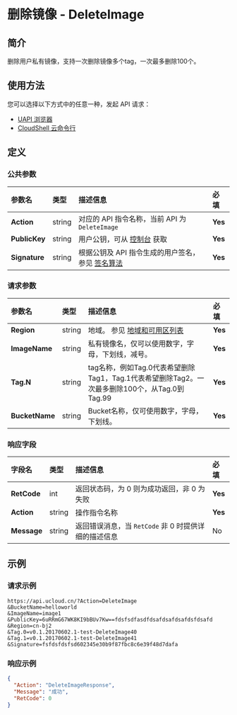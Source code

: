 # 删除镜像 - DeleteImage

## 简介

删除用户私有镜像，支持一次删除镜像多个tag，一次最多删除100个。






## 使用方法

您可以选择以下方式中的任意一种，发起 API 请求：
- [UAPI 浏览器](https://console.ucloud.cn/uapi/detail?id=DeleteImage)
- [CloudShell 云命令行](https://shell.ucloud.cn/)


## 定义

### 公共参数

| 参数名 | 类型 | 描述信息 | 必填 |
|:---|:---|:---|:---|
| **Action**     | string  | 对应的 API 指令名称，当前 API 为 `DeleteImage`                        | **Yes** |
| **PublicKey**  | string  | 用户公钥，可从 [控制台](https://console.ucloud.cn/uapi/apikey) 获取                                             | **Yes** |
| **Signature**  | string  | 根据公钥及 API 指令生成的用户签名，参见 [签名算法](api/summary/signature.md)  | **Yes** |

### 请求参数

| 参数名 | 类型 | 描述信息 | 必填 |
|:---|:---|:---|:---|
| **Region** | string | 地域。 参见 [地域和可用区列表](api/summary/regionlist) |**Yes**|
| **ImageName** | string | 私有镜像名，仅可以使用数字，字母，下划线，减号。 |**Yes**|
| **Tag.N** | string | tag名称，例如Tag.0代表希望删除Tag1，Tag.1代表希望删除Tag2。一次最多删除100个，从Tag.0到Tag.99 |**Yes**|
| **BucketName** | string | Bucket名称，仅可使用数字，字母，下划线。 |**Yes**|

### 响应字段

| 字段名 | 类型 | 描述信息 | 必填 |
|:---|:---|:---|:---|
| **RetCode** | int | 返回状态码，为 0 则为成功返回，非 0 为失败 |**Yes**|
| **Action** | string | 操作指令名称 |**Yes**|
| **Message** | string | 返回错误消息，当 `RetCode` 非 0 时提供详细的描述信息 |No|




## 示例

### 请求示例
    
```
https://api.ucloud.cn/?Action=DeleteImage
&BucketName=helloworld
&ImageName=image1
&PublicKey=6uRRmG67WK8KI9bBUv7Kw==fdsfsdfasdfdsafdsafdsafdsfdsafd
&Region=cn-bj2
&Tag.0=v0.1.20170602.1-test-DeleteImage40
&Tag.1=v0.1.20170602.1-test-DeleteImage41
&Signature=fsfdsfdsfsd602345e30b9f87fbc8c6e39f48d7dafa
```

### 响应示例
    
```json
{
  "Action": "DeleteImageResponse",
  "Message": "成功",
  "RetCode": 0
}
```





